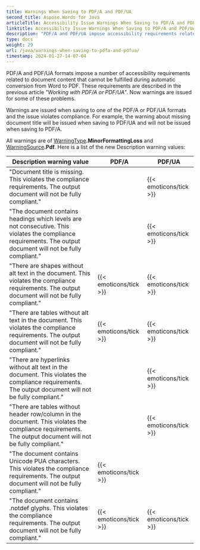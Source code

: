 ```yaml
---
title: Warnings When Saving to PDF/A and PDF/UA
second_title: Aspose.Words for Java
articleTitle: Accessibility Issue Warnings When Saving to PDF/A and PDF/UA
linktitle: Accessibility Issue Warnings When Saving to PDF/A and PDF/UA
description: "PDF/A and PDF/UA impose accessibility requirements related to document content. When saving to PDF/A or PDF/UA in Java and the issue violates compliance, a warning is issued."
type: docs
weight: 29
url: /java/warnings-when-saving-to-pdfa-and-pdfua/
timestamp: 2024-01-27-14-07-04
---
```


PDF/A and PDF/UA formats impose a number of accessibility requirements related to document content that cannot be fulfilled during automatic conversion from Word to PDF. These requirements are described in the previous article *"Working with PDF/A or PDF/UA"*. Now warnings are issued for some of these problems.

Warnings are issued when saving to one of the PDF/A or PDF/UA formats and the issue violates compliance. For example, the warning about missing document title will be issued when saving to PDF/UA and will not be issued when saving to PDF/A.

All warnings are of [WarningType](https://reference.aspose.com/words/java/com.aspose.words/warningtype/)**.MinorFormattingLoss** and [WarningSource](https://reference.aspose.com/words/java/com.aspose.words/warningsource/)**.Pdf**. Here is a list of the new Description warning values:

| Description warning value                                    | PDF/A                  | PDF/UA                 |
| ------------------------------------------------------------ | ---------------------- | ---------------------- |
| "Document title is missing. This violates the compliance requirements. The output document will not be fully compliant." |                        | {{< emoticons/tick >}} |
| "The document contains headings which levels are not consecutive. This violates the compliance requirements. The output document will not be fully compliant." |                        | {{< emoticons/tick >}} |
| "There are shapes without alt text in the document. This violates the compliance requirements. The output document will not be fully compliant." | {{< emoticons/tick >}} | {{< emoticons/tick >}} |
| "There are tables without alt text in the document. This violates the compliance requirements. The output document will not be fully compliant." | {{< emoticons/tick >}} | {{< emoticons/tick >}} |
| "There are hyperlinks without alt text in the document. This violates the compliance requirements. The output document will not be fully compliant." |                        | {{< emoticons/tick >}} |
| "There are tables without header row/column in the document. This violates the compliance requirements. The output document will not be fully compliant." |                        | {{< emoticons/tick >}} |
| "The document contains Unicode PUA characters. This violates the compliance requirements. The output document will not be fully compliant." | {{< emoticons/tick >}} |                        |
| "The document contains .notdef glyphs. This violates the compliance requirements. The output document will not be fully compliant." | {{< emoticons/tick >}} | {{< emoticons/tick >}} |
